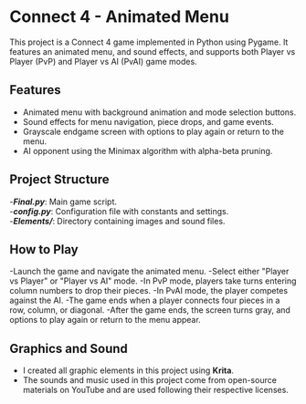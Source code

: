 
# Connect 4 - Animated Menu

This project is a Connect 4 game implemented in Python using Pygame. It features an animated menu, and sound effects, and supports both Player vs Player (PvP) and Player vs AI (PvAI) game modes.

## Features

- Animated menu with background animation and mode selection buttons.
- Sound effects for menu navigation, piece drops, and game events.
- Grayscale endgame screen with options to play again or return to the menu.
- AI opponent using the Minimax algorithm with alpha-beta pruning.

## Project Structure
-***Final.py***: Main game script.</br>
-***config.py***: Configuration file with constants and settings.</br>
-***Elements/***: Directory containing images and sound files.</br>

## How to Play
-Launch the game and navigate the animated menu.
-Select either "Player vs Player" or "Player vs AI" mode.
-In PvP mode, players take turns entering column numbers to drop their pieces.
-In PvAI mode, the player competes against the AI.
-The game ends when a player connects four pieces in a row, column, or diagonal.
-After the game ends, the screen turns gray, and options to play again or return to the menu appear.

## Graphics and Sound  
- I created all graphic elements in this project using **Krita**.  
- The sounds and music used in this project come from open-source materials on YouTube and are used following their respective licenses.  

